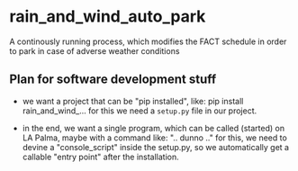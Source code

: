 # rain_and_wind_auto_park
A continously running process, which modifies the FACT schedule in order to park in case of adverse weather conditions

## Plan for software development stuff

 - we want a project that can be "pip installed", like:
     pip install rain_and_wind_...
   for this we need a `setup.py` file in our project.

 - in the end, we want a single program, which can be called (started) on LA Palma, maybe with a command like: ".. dunno .." for this, we need to devine a "console_script" inside the setup.py, so we automatically get a callable "entry point" after the installation.





